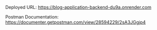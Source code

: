 Deployed URL: https://blog-application-backend-du9a.onrender.com

Postman Documentation: https://documenter.getpostman.com/view/28594229/2sA3JGgjp4
